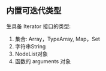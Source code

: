 
## 内置可迭代类型
生具备 Iterator 接口的类型:
1. 集合: Array，TypeArray, Map，Set
2. 字符串String
3. NodeList对象
4. 函数的 arguments 对象
